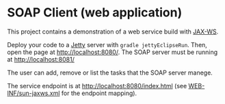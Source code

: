 # SOAP Client (web application)
This project contains a demonstration of a web service build with [JAX-WS](http://docs.oracle.com/javaee/6/tutorial/doc/bnayl.html). 

Deploy your code to a [Jetty](http://www.eclipse.org/jetty/) server with ```gradle jettyEclipseRun```. Then, open the page at [http://localhost:8080/](http://localhost:8080/). The SOAP server must be running at [http://localhost:8081/](http://localhost:8081/)

The user can add, remove or list the tasks that the SOAP server manege.

The service endpoint is at [http://localhost:8080/index.html](http://localhost:8080/index.html) (see [WEB-INF/sun-jaxws.xml](src/main/webapp/WEB-INF/sun-jaxws.xml) for the endpoint mapping). 


